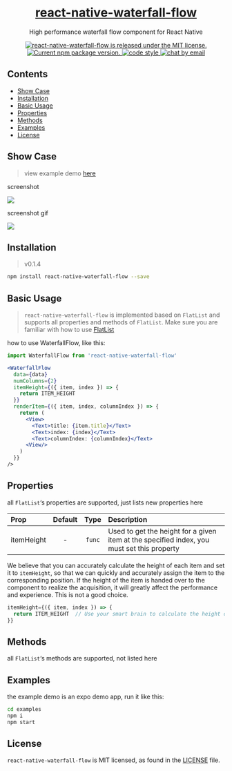 <h1 align="center">
  <a href="https://github.com/axerjs/react-native-waterfall-flow">
    react-native-waterfall-flow
  </a>
</h1>

<p align="center">
  High performance waterfall flow component for React Native
</p>

<p align="center">
  <a href="https://github.com/axerjs/react-native-waterfall-flow/blob/HEAD/LICENSE">
    <img src="https://img.shields.io/github/license/axerjs/react-native-waterfall-flow" alt="react-native-waterfall-flow is released under the MIT license." />
  </a>
  <a href="https://www.npmjs.org/package/react-native-waterfall-flow">
    <img src="https://img.shields.io/badge/npm%20package-v0.1.4-brightgreen" alt="Current npm package version." />
  </a>
  <a target="_blank" href="https://standardjs.com/">
    <img src="https://img.shields.io/badge/code%20style-standard-green" alt="code style" />
  </a>
  <a target="_blank" href="#">
    <img src="https://img.shields.io/badge/chat-email-blue" alt="chat by email" />
  </a>
</p>

## Contents

- [Show Case](#show-case)
- [Installation](#installation)
- [Basic Usage](#basic-usage)
- [Properties](#properties)
- [Methods](#methods)
- [Examples](#examples)
- [License](#license)


## Show Case
> view example demo [here](https://github.com/axerjs/react-native-waterfall-flow/tree/main/examples)

screenshot
<!-- <p>
  <img style="border:1px solid #f0f0f0" src="https://www.helloimg.com/images/2022/08/07/Z08BFK.jpg" width="250">
<p> -->
![](https://images.weserv.nl/?url=//www.helloimg.com/images/2022/08/10/ZNE3Pc.png&w=250)

screenshot gif
<!-- <p>
<img src="https://images.weserv.nl/?url=www.helloimg.com/images/2022/08/07/Z08G7o.gif" width="250">
</p> -->

![](https://images.weserv.nl/?url=https://www.helloimg.com/images/2022/08/10/ZNEdaM.gif&w=250&output=gif&n=-1)


## Installation

> v0.1.4

```bash
npm install react-native-waterfall-flow --save
```

## Basic Usage
> `react-native-waterfall-flow` is implemented based on `FlatList` and supports all properties and methods of `FlatList`. Make sure you are familiar with how to use [FlatList](https://reactnative.cn/docs/flatlist)


how to use WaterfallFlow, like this:
```jsx
import WaterfallFlow from 'react-native-waterfall-flow'
```
```jsx
<WaterfallFlow
  data={data}
  numColumns={2}
  itemHeight={({ item, index }) => {
    return ITEM_HEIGHT
  }}
  renderItem={({ item, index, columnIndex }) => {
    return (
      <View>
        <Text>title: {item.title}</Text>
        <Text>index: {index}</Text>
        <Text>columnIndex: {columnIndex}</Text>
      <View/>
    )
  }}
/>
```

## Properties

all `FlatList`‘s properties are supported, just lists new properties here

| Prop           |     Default     |   Type   | Description                                                                                                 |
| :------------- | :-------------: | :------: | :---------------------------------------------------------------------------------------------------------- |
| itemHeight | - |  `func`  |   Used to get the height for a given item at the specified index, you must set this property

We believe that you can accurately calculate the height of each item and set it to `itemHeight`, so that we can quickly and accurately assign the item to the corresponding position. If the height of the item is handed over to the component to realize the acquisition, it will greatly affect the performance and experience. This is not a good choice.
```jsx
itemHeight={({ item, index }) => {
  return ITEM_HEIGHT  // Use your smart brain to calculate the height of the current item
}}
```   

## Methods
all `FlatList`‘s methods are supported, not listed here

## Examples
the example demo is an expo demo app, run it like this:
```bash
cd examples
npm i
npm start
```

## License

`react-native-waterfall-flow` is MIT licensed, as found in the [LICENSE][l] file.

[l]: https://github.com/axerjs/react-native-waterfall-flow/blob/HEAD/LICENSE
